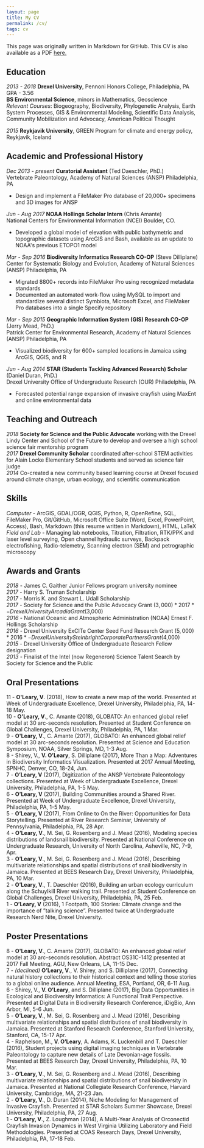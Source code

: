 ```yaml
---
layout: page
title: My CV
permalink: /cv/
tags: cv
---
```

This page was originally written in Markdown for GitHub. This CV is also available as a PDF <a href="{{ site.baseurl }}/assets/docs/cv.pdf">here.</a>

## Education
*2013 - 2018* **Drexel University**, Pennoni Honors College, Philadelphia, PA GPA - 3.56  
**BS Environmental Science**, minors in Mathematics, Geoscience  
*Relevant Courses*: Biogeography, Biodiversity, Phylogenetic Analysis, Earth System Processes, GIS & Environmental Modeling, Scientific Data Analysis, Community Mobilization and Advocacy, American Political Thought

*2015* **Reykjavik University**, GREEN Program for climate and energy policy, Reykjavik, Iceland

## Academic and Professional History
*Dec 2013 - present* **Curatorial Assistant** (Ted Daeschler, PhD.)  
Vertebrate Paleontology, Academy of Natural Sciences (ANSP) Philadelphia, PA  
* Design and implement a FileMaker Pro database of 20,000+ specimens and 3D images for ANSP

*Jun - Aug 2017* **NOAA Hollings Scholar Intern** (Chris Amante)  
National Centers for Environmental Information (NCEI) Boulder, CO.  
* Developed a global model of elevation with public bathymetric and topographic datasets using ArcGIS and Bash, available as an update to NOAA's previous ETOPO1 model

*Mar - Sep 2016* **Biodiversity Informatics Research CO-OP** (Steve Dilliplane)  
Center for Systematic Biology and Evolution, Academy of Natural Sciences (ANSP) Philadelphia, PA  
* Migrated 8800+ records into FileMaker Pro using recognized metadata standards
* Documented an automated work-flow using MySQL to import and standardize several distinct Symbiota, Microsoft Excel, and FileMaker Pro databases into a single Specify repository

*Mar - Sep 2015* **Geographic Information System (GIS) Research CO-OP** (Jerry Mead, PhD.)  
Patrick Center for Environmental Research, Academy of Natural Sciences (ANSP) Philadelphia, PA  
* Visualized biodiversity for 600+ sampled locations in Jamaica using ArcGIS, QGIS, and R

*Jun - Aug 2014* **STAR (Students Tackling Advanced Research) Scholar** (Daniel Duran, PhD.)  
Drexel University Office of Undergraduate Research (OUR) Philadelphia, PA  
* Forecasted potential range expansion of invasive crayfish using MaxEnt and online environmental data

## Teaching and Outreach
*2018* **Society for Science and the Public Advocate** working with the Drexel Lindy Center and School of the Future to develop and oversee a high school science fair mentorship program  
*2017* **Drexel Community Scholar** coordinated after-school STEM activities for Alain Locke Elementary School students and served as science fair judge    
*2014* Co-created a new community based learning course at Drexel focused around climate change, urban ecology, and scientific communication

## Skills
*Computer* - ArcGIS, GDAL/OGR, QGIS, Python, R, OpenRefine, SQL, FileMaker Pro, Git/GitHub, Microsoft Office Suite (Word, Excel, PowerPoint, Access), Bash, Markdown (this resume written in Markdown), HTML, LaTeX  
*Field and Lab* - Managing lab notebooks, Titration, Filtration, RTK/PPK and laser level surveying, Open channel hydraulic surveys, Backpack electrofishing, Radio-telemetry, Scanning electron (SEM) and petrographic microscopy

## Awards and Grants
*2018*  - James C. Gaither Junior Fellows program university nominee  
*2017*	- Harry S. Truman Scholarship  
*2017*	- Morris K. and Stewart L. Udall Scholarship  
*2017*	- Society for Science and the Public Advocacy Grant ($3,000)  
*2017*	- Drexel University Arcadia Grant ($3,000)  
*2016*	- National Oceanic and Atmospheric Administration (NOAA) Ernest F. Hollings Scholarship  
*2016*	- Drexel University ExCITe Center Seed Fund Research Grant ($5,000)  
*2016*	- Drexel University Steinbright Corporate Partners Grant ($4,000)  
*2015*	- Drexel University Office of Undergraduate Research Fellow designation  
*2013*	- Finalist of the Intel (now Regeneron) Science Talent Search by Society for Science and the Public

## Oral Presentations
11 - **O'Leary, V**. (2018), How to create a new map of the world. Presented at Week of Undergraduate Excellence, Drexel University, Philadelphia, PA, 14-18 May.  
10 - **O'Leary, V**., C. Amante (2018), GLOBATO: An enhanced global relief model at 30 arc-seconds resolution. Presented at Student Conference on Global Challenges, Drexel University, Philadelphia, PA, 1 Mar.  
9 - **O'Leary, V**., C. Amante (2017), GLOBATO: An enhanced global relief model at 30 arc-seconds resolution. Presented at Science and Education Symposium, NOAA, Silver Springs, MD, 1-3 Aug.   
8 - Shirey, V., **V. O’Leary**, S. Dilliplane (2017), More Than a Map: Adventures in Biodiversity Informatics Visualization. Presented at 2017 Annual Meeting, SPNHC, Denver, CO, 18-24, Jun.  
7 - **O’Leary, V** (2017), Digitization of the ANSP Vertebrate Paleontology collections. Presented at Week of Undergraduate Excellence, Drexel University, Philadelphia, PA, 1-5 May.   
6 - **O’Leary, V** (2017), Building Communities around a Shared River. Presented at Week of Undergraduate Excellence, Drexel University, Philadelphia, PA, 1-5 May.  
5 - **O’Leary, V** (2017), From Online to On the River: Opportunities for Data Storytelling. Presented at River Research Seminar, University of Pennsylvania, Philadelphia, PA, 28 Apr.  
4 - **O’Leary, V**., M. Sei, G. Rosenberg and J. Mead (2016), Modeling species distributions of landsnail biodiversity. Presented at National Conference on Undergraduate Research, University of North Carolina, Asheville, NC, 7-9, Apr.  
3 - **O’Leary, V**., M. Sei, G. Rosenberg and J. Mead (2016), Describing multivariate relationships and spatial distributions of snail biodiversity in Jamaica. Presented at BEES Research Day, Drexel University, Philadelphia, PA, 10 Mar.  
2 - **O’Leary, V**., T. Daeschler (2016), Building an urban ecology curriculum along the Schuylkill River walking trail. Presented at Student Conference on Global Challenges, Drexel University, Philadelphia, PA, 25 Feb.  
1 - **O’Leary, V** (2016), 1 Footpath, 100 Stories: Climate change and the importance of ”talking science”. Presented twice at Undergraduate Research Nerd Nite, Drexel University.

## Poster Presentations
8 - **O'Leary, V**., C. Amante (2017), GLOBATO: An enhanced global relief model at 30 arc-seconds resolution. Abstract OS31C-1412 presented at 2017 Fall Meeting, AGU, New Orleans, LA, 11-15 Dec.  
7 - *(declined)* **O’Leary, V**., V. Shirey, and S. Dilliplane (2017), Connecting natural history collections to their historical context and telling those stories to a global online audience. Annual Meeting, ESA, Portland, OR, 6-11 Aug.  
6 - Shirey, V., **V. O’Leary**, and S. Dilliplane (2017), Big Data Opportunities in Ecological and Biodiversity Informatics: A Functional Trait Perspective. Presented at Digital Data in Biodiversity Research Conference, iDigBio, Ann Arbor, MI, 5-6 Jun.   
5 - **O’Leary, V**., M. Sei, G. Rosenberg and J. Mead (2016), Describing multivariate relationships and spatial distributions of snail biodiversity in Jamaica. Presented at Stanford Research Conference, Stanford University, Stanford, CA, 15-17 Apr.  
4 - Raphelson, M., **V. O’Leary**, A. Adams, K. Luckenbill and T. Daeschler (2016), Student projects using digital imaging techniques in Vertebrate Paleontology to capture new details of Late Devonian-age fossils. Presented at BEES Research Day, Drexel University, Philadelphia, PA, 10 Mar.  
3 - **O’Leary, V**., M. Sei, G. Rosenberg and J. Mead (2016), Describing multivariate relationships and spatial distributions of snail biodiversity in Jamaica. Presented at National Collegiate Research Conference, Harvard University, Cambridge, MA, 21-23 Jan.  
2 - **O’Leary, V**., D. Duran (2014), Niche Modeling for Management of Invasive Crayfish. Presented at STAR Scholars Summer Showcase, Drexel University, Philadelphia, PA, 27 Aug.  
1 - **O'Leary, V**., Z. Loughman (2014), A Multi-Year Analysis of Orconectid Crayfish Invasion Dynamics in West Virginia Utilizing Laboratory and Field Methodologies. Presented at COAS Research Days, Drexel University, Philadelphia, PA, 17-18 Feb.
